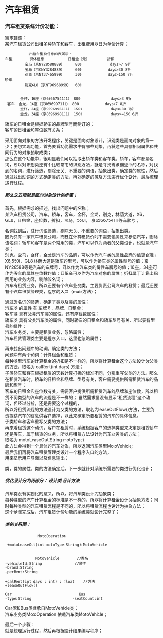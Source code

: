 # 汽车租赁

### 汽车租赁系统计价功能：
需求描述：   
某汽车租赁公司出租多种轿车和客车，出租费用以日为单位计算；   
```
           出租车型及信息如表所示：
车型        具体信息           日租金（元）        折扣
         宝马（京NY28588889）     800         	 days>7 9折
         宝马（京CNY3284889）     600            days>30 8折
         别克（京NT37465999）     300            days>150 7折
轿车     
         别克GL8（京NT96968999）  600


       金杯，16座（京6566754111） 800      		days>3 9折
 客车  金龙，16座（京8696997111） 800      		days>7 8折
       金杯，34座（京9696996111） 1500     		days>30 7折
       金龙，34座（京8696998111） 1500     		days>=150 6折
```
轿车的日租金是根据轿车的品牌型号而制订的；   
客车的日租金和座位数有关系；     

采用面向对象的方法开发程序，关键是面向对象设计，识别类是面向对象的第一步；要想实现功能，首先要看功能需求中有哪些对象，再将这些具有相同属性和共同行为的对象抽取成类；    
那么在这个功能中，很明显我们可以抽取出轿车类和客车类。轿车，客车都是名词，所以对识别类还有个比较常用的识别方法，就是寻找需求描述中的名称，对找到的名词，进行筛选，剔除无关、不重要的词语，抽象出类，确定类的属性，然后通过找出动词的方式确定类的方法，再对确定的类及方法进行优化设计，最后梳理运行过程。   
##### 那么这五项就是面向对象设计的步骤；


首先，根据需求的描述，找出问题中的名称；    
某汽车租赁公司，汽车，轿车，客车，金杯，金龙，别克，林荫大道，X6，GL8，日租金，座位数，折扣，宝马，550i，
京6566754111等车牌号；    

名词找到后，进行词语筛选，剔除无关、不重要的词语，抽象出类。   
因为只有一家汽车租赁公司，而且在计算租赁价时不需要该属性来标记汽车，剔除该名词；轿车和客车是两个常用的类，汽车可以作为两者的父类设计，也就是汽车类；    
别克，宝马，金杯，金龙是汽车的品牌，可以作为汽车类的属性品牌的值更合理；X6,550i，GL8,林荫大道是轿车的型号，可以作为轿车类的属性型号的值；京NY28588等是汽车的车牌号，可以作为汽车类的属性车牌号的值；16座，34座可作为客车的属性座位数的值；日租金可以作为汽车对象的属性；折扣属于计算出租费用的业务内容，剔除该名词；      
汽车有租赁业务，所以还要有个汽车业务类，主要负责公司汽车的租赁；最后还要有个汽车租赁管理类，程序的入口（main方法）；     

通过对名词的筛选，确定了类以及类的属性；      
汽车类 的属性 有 车牌号，品牌、日租金；     
客车类 具有父类汽车类的属性，还有座位数属性；     
轿车类 具有父类汽车类的属性，同时轿车的日租金和轿车型号有关，所以要有型号的属性；      
汽车业务类，主要是租赁业务，忽略属性；     
汽车租赁管理类主要是程序入口，这里也忽略属性；     

再来找出问题中的动词，确定类的方法；    
问题中有两个动词：计算租金和租赁；     
每种类型汽车的计算租金的折扣是不一样的，所以将计算租金这个方法设计为父类的方法，取名为 
calRent(int days) 方法；        
子类轿车和客车根据租赁的天数计算打折的标准不同，分别重写父类的方法。那么在租赁汽车时，轿车的日租金和品牌、型号有关，客户需要提供所需租赁汽车的品牌和型号；        
客车的日租金和座位数有关，需要客户提供所需租赁汽车的品牌和座位数，所以租赁不同类型的汽车的流程是不一样的；
虽然需求里没有显示“租赁流程”这个动词，但经过分析，还是需要这个过程的，     
所以将租赁流程的方法设计为父类的方法，取名为leaseOutFlow()方法，主要负责提供汽车的信息供客户选择，以此来确定所要租赁的汽车的具体信息。    
子类轿车和客车重写父类的方法；    
再来看租赁这个动词，客户在租赁时，系统根据客户的选择类型来决定是租赁轿车还是客车，属于租赁的业务，所以将租赁方法设计为汽车业务类的方法；    
取名为 motoLeaseOut(String motoType)   
此方法会得到一个具体的汽车对象，所以返回汽车类型MotoVehicle;   
最后我们再将汽车租赁管理类设计一个程序入口的方法，   
用来显示用户界面以及信息输出；    

类，类的属性，类的方法确定后，下一步就针对系统所需要的类进行优化设计；   
##### 优化设计分为两部分： 设计类 设计方法
汽车类没有实例化的意义，所以，将汽车类设计为抽象类；   
每种类型的汽车计算租金的标准是不一样的，所以将计算租金设计为抽象方法；同时每种类型的汽车租赁流程是不同的，所以将租赁流程也设计为抽象方法；    
这个步骤完成后，汽车租赁计价功能的系统类就设计完整了；    


##### 类的关系图：
```
               MotoOperation

 +motoLeaseOut(int motoType:String):MotoVehicle


              MotoVehicle        //类名
-vehicleId:String               //属性
-brand:String
-perRent:String

+calRent(int days : int) : float    //方法
+leaseOutFlow()

Car                               Bus
-type:String                   -seatCount:int
```
Car类和Bus类继承自MotoVehicle类；   
汽车业务类MotoOperation 依赖汽车类MotoVehicle；   

最后一个步骤：     
就是梳理运行过程，然后再根据设计结果编写程序；    



